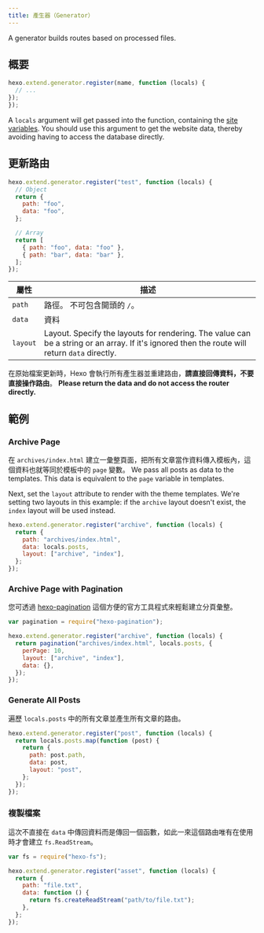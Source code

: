 ```yaml
---
title: 產生器（Generator）
---
```


A generator builds routes based on processed files.

## 概要

```js
hexo.extend.generator.register(name, function (locals) {
  // ...
});
});
```

A `locals` argument will get passed into the function, containing the [site variables](../docs/variables.html#Site-Variables). You should use this argument to get the website data, thereby avoiding having to access the database directly.

## 更新路由

```js
hexo.extend.generator.register("test", function (locals) {
  // Object
  return {
    path: "foo",
    data: "foo",
  };

  // Array
  return [
    { path: "foo", data: "foo" },
    { path: "bar", data: "bar" },
  ];
});
```

| 屬性       | 描述                                                                                                                                            |
| -------- | --------------------------------------------------------------------------------------------------------------------------------------------- |
| `path`   | 路徑。 不可包含開頭的 `/`。                                                                                                                              |
| `data`   | 資料                                                                                                                                            |
| `layout` | Layout. Specify the layouts for rendering. The value can be a string or an array. If it's ignored then the route will return `data` directly. |

在原始檔案更新時，Hexo 會執行所有產生器並重建路由，**請直接回傳資料，不要直接操作路由**。 **Please return the data and do not access the router directly.**

## 範例

### Archive Page

在 `archives/index.html` 建立一彙整頁面，把所有文章當作資料傳入模板內，這個資料也就等同於模板中的 `page` 變數。 We pass all posts as data to the templates. This data is equivalent to the `page` variable in templates.

Next, set the `layout` attribute to render with the theme templates. We're setting two layouts in this example: if the `archive` layout doesn't exist, the `index` layout will be used instead.

```js
hexo.extend.generator.register("archive", function (locals) {
  return {
    path: "archives/index.html",
    data: locals.posts,
    layout: ["archive", "index"],
  };
});
```

### Archive Page with Pagination

您可透過 [hexo-pagination][] 這個方便的官方工具程式來輕鬆建立分頁彙整。

```js
var pagination = require("hexo-pagination");

hexo.extend.generator.register("archive", function (locals) {
  return pagination("archives/index.html", locals.posts, {
    perPage: 10,
    layout: ["archive", "index"],
    data: {},
  });
});
```

### Generate All Posts

遍歷 `locals.posts` 中的所有文章並產生所有文章的路由。

```js
hexo.extend.generator.register("post", function (locals) {
  return locals.posts.map(function (post) {
    return {
      path: post.path,
      data: post,
      layout: "post",
    };
  });
});
```

### 複製檔案

這次不直接在 `data` 中傳回資料而是傳回一個函數，如此一來這個路由唯有在使用時才會建立 `fs.ReadStream`。

```js
var fs = require("hexo-fs");

hexo.extend.generator.register("asset", function (locals) {
  return {
    path: "file.txt",
    data: function () {
      return fs.createReadStream("path/to/file.txt");
    },
  };
});
```

[hexo-pagination]: https://github.com/hexojs/hexo-pagination
